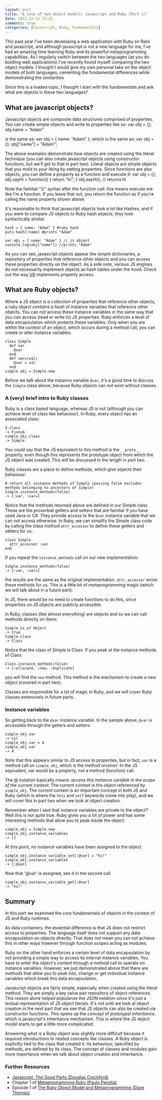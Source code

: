 ```yaml
---
layout: post
title: "A tale of two object models: Javascript and Ruby (Part 1)"
date: 2012-12-12 23:22
comments: true
categories: [Javascript, Ruby, Fundamentals]
---
```


This past year I've been developing a web application with Ruby on Rails and javascript, and although javascript
is not a new language for me, I've had an amazing time learning Ruby and its powerful metaprogramming capabilities.
As I regularly switch between the two languages (as you do buidling web applications) I've recently found myself comparing the two
object models. I thought I would give my own personal take on the object models of
both languages, cementing the fundamental differences while demonstrating the similarities 

Since this is a loaded topic, I thought I start with the fundamentals and ask what are objects in these two languages?

## What are javascript objects?
Javascript objects are composite data structures comprised of properties.
You can create simple objects and write to properties like so:
    var obj = {};
    obj.name = "Adam"

is the same as:
    var obj = {
      name: "Adam"
    };
which is the same as:
    var obj = {};
    obj["name"] = "Adam";

The above examples demonstrate how objects are created using the literal technique (you can also create javascript objects using constructor functions, but we'll get to that in part two).
Literal objects are simple objects that you mold to your liking by setting properties. Since functions are also objects, you can define a property as a function
and execute it:
    var obj = {};
    obj.sayHi = function() {
      return "hi";
    }
    obj.sayHi(); // returns hi

Note the familiar "()" syntax after the function call: this means execute me like I'm a function. If you leave that out, you return the function
as if you're calling the name property shown above.

It's reasonable to think that javascript objects look a lot like Hashes, and if you were to compare JS objects to Ruby hash objects, they look syntactically similar.

    hash = { name: "Adam" } #ruby hash
    puts hash[:name] #prints "Adam"

    var obj = { name: "Adam" } // js object
    console.log(obj["name"]) //prints "Adam"

As you can see, javascript objects appear like simple dictionaries, a repository of properties that reference other objects and you can access these properties directly on the object.
As a side note, various JS engines do not necessarily implement objects as hash tables under the hood. Check out the way [V8](https://developers.google.com/v8/design?hl=sv#prop_access)
implements property access.

## What are Ruby objects?
Where a JS object *is a collection* of properties that reference other objects, a ruby object *contains a hash* of instance variables that reference other objects. You can not access these
instance variables in the same way that you can access (read or write to) JS properties. Ruby enforces a level of data encapsulation which protects these variables.
Only when you are within the context of an object, which occurs during a method call, you can create or alter instance variables.

    class Simple
      def var
        @var
      end
      def var=(val)
        @var = val
      end
    simple_obj = Simple.new

Before we talk about the instance variable `@var`, it's a good time to discuss the `Simple` class above, because Ruby objects can not exist without classes.

### A (very) brief intro to Ruby classes
Ruby is a class based language, whereas JS is not (although you can achieve level of class like behaviour). In Ruby, every object has an associated class:

    2.class
    -> Fixnum
    simple_obj.class
    -> Simple

You could say that the JS equivalent to this method is the `__proto__` property, even though this represents the prototype object from which the JS object was created.
This will be discussed in the length in part two.

Ruby classes are a place to define methods, which give objects their behaviour:

    # return all instance methods of Simple (passing false excludes methods belonging to ancestors of Simple)
    Simple.instance_methods(false)
    -> [:var, :var=]

Notice that the methods returned above are defined in our Simple class  These are the proverbial getters and setters that are familiar if you have used Java or C#. They provide
access to the `@var` instance variable that we can not access otherwise. In Ruby, we can simplify the Simple class code by calling the class method `attr_accessor` to define these 
getters and setters for us:

    class Simple
      attr_accessor :var
    end

If you repeat the `instance_methods` call on our new implementation:

    Simple.instance_methods(false)
    -> [:var, :var=]

the results are the same as the original implementation. `attr_accessor` wrote these methods for us. This is a little bit of *metaprogramming* magic (which we will talk about in a future part).

In JS, there would be no need to create functions to do this, since properties on JS objects are publicly accessible.

In Ruby, classes (like almost everything) are objects and so we can call methods directly on them:

    Simple.is_a? Object
    -> true
    Simple.class
    -> Class

Notice that the class of Simple is Class. If you peak at the instance methods of Class:

    Class.instance_methods(false)
    -> [:allocate, :new, :duplicate]

you will find the `new` method. This method is the mechanism to create a new object (covered in part two).

Classes are responsible for a lot of magic in Ruby, and we will cover Ruby classes extensively in future parts.

### Instance variables
So getting back to the `@var` instance variable. In the sample above, `@var` is accessible through the getters and setters:

    simple_obj.var
    -> nil
    simple_obj.var = 4
    simple_obj.var
    -> 4

Note that this appears similar to JS access to properties, but in fact, `var` is a method call on `simple_obj`, which is the method *receiver*. In the JS equivalent, var would be a property, not a method (function) call.

The @ notation basically means: *access this instance variable in the scope of the current context.*
The current context is the object referenced by `simple_obj`. The current context is an important concept in both JS and Ruby (which is where the `this` and `self` keywords come into play),
and we will cover this in part two when we look at object creation.

Remember when I said that instance variables are private to the object? Well this is not quite true. Ruby gives you a lot of power and has some interesting methods that allow you to peak inside the object:

    simple_obj = Simple.new
    simple_obj.instance_variables
    -> []

At this point, no instance variables have been assigned to the object.

    simple_obj.instance_variable_set[:@var] = "hi!"
    simple_obj.instance_variables
    -> [:@var]

Now that '@var' is assigned, see it in the second call.

    simple_obj.instance_variable_get[:@var]
    -> "hi!"

## Summary

In this part we examined the core fundamentals of objects in the context of JS and Ruby runtimes.

As data containers, the essential difference is that JS does not restrict access to properties. The language itself does not support any data encapsulation on objects directly. That does not mean you can
not achieve this in other ways however through function scopes acting as modules.

Ruby on the other hand enforces a certain level of data encapsulation by not providing a simple way to access its internal instance variables. You have to enter the object's context through a method call
to operate on instance variables. However, we just demonstrated above that there are methods that allow you to peak into, change or get individual instance variables which break
this data encapsulation.

Javascript objects are fairly simple, especially when created using the literal method. They are simply a key value pair repository of object references. This reason alone helped
popularize the JSON notation since it's just a textual representation of JS object literals. It's not until we look at object
creation in the next part that we see that JS objects can also be created via constructor functions. This opens up the concept of *prototypal inheritance*, which is javascript's inheritance mechanism. This is where the JS
object model starts to get a little more complicated.

Answering what is a Ruby object was slightly more difficult because it required introductions to related concepts like classes. A Ruby object is explicitly tied to the class that created it.
Its behaviour, specified by methods, are defined by its class. The concept of classes and modules gain more importance when we talk about object creation and inheritance.

### Further Resources

* [Javascript: The Good Parts (Douglas Crockford)](http://www.amazon.com/JavaScript-Good-Parts-Douglas-Crockford/dp/0596517742/ref=sr_1_1?ie=UTF8&qid=1355669318&sr=8-1&keywords=javascript+the+good+parts)
* Chapter 1 of [Metaprogramming Ruby (Paulo Perotta)](http://pragprog.com/book/ppmetr/metaprogramming-ruby)
* Episode 1 of [The Ruby Object Model and Metaprogramming (Dave Thomas)](http://pragprog.com/screencasts/v-dtrubyom/the-ruby-object-model-and-metaprogramming)



